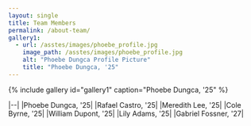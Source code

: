 ```yaml
---
layout: single
title: Team Members
permalink: /about-team/
gallery1:
  - url: /asstes/images/phoebe_profile.jpg
    image_path: /asstes/images/phoebe_profile.jpg
    alt: "Phoebe Dungca Profile Picture"
    title: "Phoebe Dungca, '25"
---
```


{% include gallery id="gallery1" caption="Phoebe Dungca, '25" %}

|--|
|Phoebe Dungca, '25|
|Rafael Castro, '25|
|Meredith Lee, '25|
|Cole Byrne, '25|
|William Dupont, '25|
|Lily Adams, '25|
|Gabriel Fossner, '27|